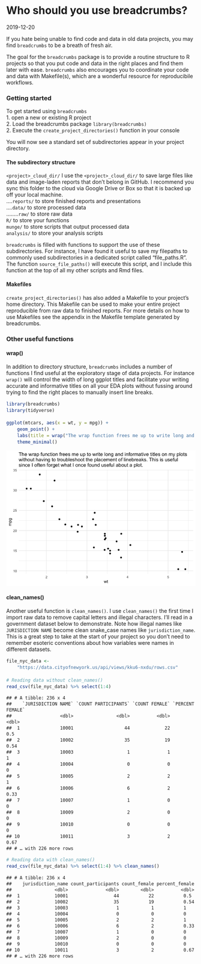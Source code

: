 Who should you use breadcrumbs?
================
2019-12-20

If you hate being unable to find code and data in old data projects, you
may find `breadcrumbs` to be a breath of fresh air.

The goal for the `breadcrumbs` package is to provide a routine structure
to R projects so that you put code and data in the right places and find
them later with ease. `breadcrumbs` also encourages you to coordinate
your code and data with Makefile(s), which are a wonderful resource for
reproducibile workflows.

### Getting started

To get started using `breadcrumbs`  
1\. open a new or existing R project  
2\. Load the breadcrumbs package `library(breadcrumbs)`  
2\. Execute the `create_project_directories()` function in your console

You will now see a standard set of subdirectories appear in your project
directory.

#### The subdirectory structure

`<project>_cloud_dir/` I use the `<project>_cloud_dir/` to save large
files like data and image-laden reports that don’t belong in GitHub. I
recommend you sync this folder to the cloud via Google Drive or Box so
that it is backed up off your local machine.  
….`reports/` to store finished reports and presentations  
….`data/` to store processed data  
……..`raw/` to store raw data  
`R/` to store your functions  
`munge/` to store scripts that output processed data  
`analysis/` to store your analysis scripts

`breadcrumbs` is filled with functions to support the use of these
subdirectories. For instance, I have found it useful to save my
filepaths to commonly used subdirectories in a dedicated script called
“file\_paths.R”. The function `source_file_paths()` will execute this
script, and I include this function at the top of all my other scripts
and Rmd files.

#### Makefiles

`create_project_directories()` has also added a Makefile to your
project’s home directory. This Makefile can be used to make your
entire project reproducible from raw data to finished reports. For more
details on how to use Makefiles see the appendix in the Makefile
template generated by breadcrumbs.

### Other useful functions

#### wrap()

In addition to directory structure, `breadcrumbs` includes a number of
functions I find useful at the exploratory stage of data projects. For
instance `wrap()` will control the width of long ggplot titles and
facilitate your writing accurate and informative titles on all your EDA
plots without fussing around trying to find the right places to manually
insert line breaks.

``` r
library(breadcrumbs)
library(tidyverse)

ggplot(mtcars, aes(x = wt, y = mpg)) + 
    geom_point() + 
    labs(title = wrap("The wrap function frees me up to write long and informative titles on my plots without having to troubleshoot the placement of linebreaks. This is useful since I often forget what I once found useful about a plot.", 80)) + 
    theme_minimal()
```

![](README_files/figure-gfm/unnamed-chunk-1-1.png)<!-- -->

#### clean\_names()

Another useful function is `clean_names()`. I use `clean_names()` the
first time I import raw data to remove capital letters and illegal
characters. I’ll read in a government dataset below to demonstrate. Note
how illegal names like `JURISDICTION NAME` become clean snake\_case
names like `jurisdiction_name`. This is a great step to take at the
start of your project so you don’t need to remember esoteric conventions
about how variables were names in different datasets.

``` r
file_nyc_data <- 
    "https://data.cityofnewyork.us/api/views/kku6-nxdu/rows.csv"

# Reading data without clean_names()
read_csv(file_nyc_data) %>% select(1:4)
```

    ## # A tibble: 236 x 4
    ##    `JURISDICTION NAME` `COUNT PARTICIPANTS` `COUNT FEMALE` `PERCENT FEMALE`
    ##                  <dbl>                <dbl>          <dbl>            <dbl>
    ##  1               10001                   44             22             0.5 
    ##  2               10002                   35             19             0.54
    ##  3               10003                    1              1             1   
    ##  4               10004                    0              0             0   
    ##  5               10005                    2              2             1   
    ##  6               10006                    6              2             0.33
    ##  7               10007                    1              0             0   
    ##  8               10009                    2              0             0   
    ##  9               10010                    0              0             0   
    ## 10               10011                    3              2             0.67
    ## # … with 226 more rows

``` r
# Reading data with clean_names()
read_csv(file_nyc_data) %>% select(1:4) %>% clean_names()
```

    ## # A tibble: 236 x 4
    ##    jurisdiction_name count_participants count_female percent_female
    ##                <dbl>              <dbl>        <dbl>          <dbl>
    ##  1             10001                 44           22           0.5 
    ##  2             10002                 35           19           0.54
    ##  3             10003                  1            1           1   
    ##  4             10004                  0            0           0   
    ##  5             10005                  2            2           1   
    ##  6             10006                  6            2           0.33
    ##  7             10007                  1            0           0   
    ##  8             10009                  2            0           0   
    ##  9             10010                  0            0           0   
    ## 10             10011                  3            2           0.67
    ## # … with 226 more rows

